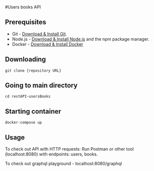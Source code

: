 #Users books API

## Prerequisites

- Git - [Download & Install Git](https://git-scm.com/downloads).
- Node.js - [Download & Install Node.js](https://nodejs.org/en/download/) and the npm package manager.
- Docker - [Download & Install Docker](https://docs.docker.com/get-docker/)

## Downloading

```
git clone {repository URL}
```

## Going to main directory

```
cd restAPI-usersBooks
```

## Starting container

```
docker-compose up
```

## Usage

To check out API with HTTP requests:
Run Postman or other tool (localhost:8080) with endpoints: users, books.

To check out graphql playground - localhost:8080/graphql
